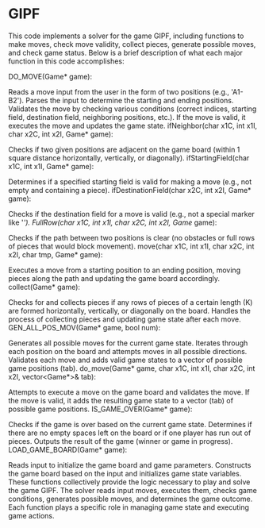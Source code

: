 # GIPF

This code implements a solver for the game GIPF, including functions to make moves, check move validity, collect pieces, generate possible moves, and check game status. Below is a brief description of what each major function in this code accomplishes:

DO_MOVE(Game* game):

Reads a move input from the user in the form of two positions (e.g., 'A1-B2').
Parses the input to determine the starting and ending positions.
Validates the move by checking various conditions (correct indices, starting field, destination field, neighboring positions, etc.).
If the move is valid, it executes the move and updates the game state.
ifNeighbor(char x1C, int x1I, char x2C, int x2I, Game* game):

Checks if two given positions are adjacent on the game board (within 1 square distance horizontally, vertically, or diagonally).
ifStartingField(char x1C, int x1I, Game* game):

Determines if a specified starting field is valid for making a move (e.g., not empty and containing a piece).
ifDestinationField(char x2C, int x2I, Game* game):

Checks if the destination field for a move is valid (e.g., not a special marker like '*').
FullRow(char x1C, int x1I, char x2C, int x2I, Game* game):

Checks if the path between two positions is clear (no obstacles or full rows of pieces that would block movement).
move(char x1C, int x1I, char x2C, int x2I, char tmp, Game* game):

Executes a move from a starting position to an ending position, moving pieces along the path and updating the game board accordingly.
collect(Game* game):

Checks for and collects pieces if any rows of pieces of a certain length (K) are formed horizontally, vertically, or diagonally on the board.
Handles the process of collecting pieces and updating game state after each move.
GEN_ALL_POS_MOV(Game* game, bool num):

Generates all possible moves for the current game state.
Iterates through each position on the board and attempts moves in all possible directions.
Validates each move and adds valid game states to a vector of possible game positions (tab).
do_move(Game* game, char x1C, int x1I, char x2C, int x2I, vector<Game*>& tab):

Attempts to execute a move on the game board and validates the move.
If the move is valid, it adds the resulting game state to a vector (tab) of possible game positions.
IS_GAME_OVER(Game* game):

Checks if the game is over based on the current game state.
Determines if there are no empty spaces left on the board or if one player has run out of pieces.
Outputs the result of the game (winner or game in progress).
LOAD_GAME_BOARD(Game* game):

Reads input to initialize the game board and game parameters.
Constructs the game board based on the input and initializes game state variables.
These functions collectively provide the logic necessary to play and solve the game GIPF. The solver reads input moves, executes them, checks game conditions, generates possible moves, and determines the game outcome. Each function plays a specific role in managing game state and executing game actions.
